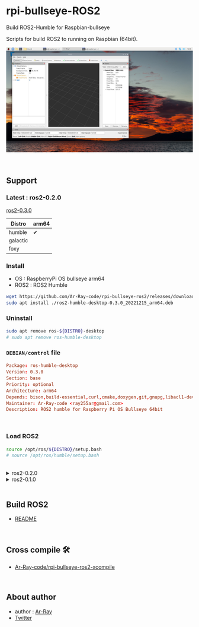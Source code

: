 # rpi-bullseye-ROS2

Build ROS2-Humble for Raspbian-bullseye

Scripts for build ROS2 to running on Raspbian (64bit).

![](./images_for_readme//rviz_rpi.jpg)

<br>

## Support

### Latest : ros2-0.2.0

[ros2-0.3.0](https://github.com/Ar-Ray-code/rpi-bullseye-ros2/releases/tag/ros2-0.3.0)

| Distro | arm64 |
| --- | --- |
| humble | ✔ |
| galactic | |
| foxy | |

### Install

- OS   : RaspberryPi OS bullseye arm64
- ROS2 : ROS2 Humble

```bash
wget https://github.com/Ar-Ray-code/rpi-bullseye-ros2/releases/download/ros2-0.3.0/ros-humble-desktop-0.3.0_20221215_arm64.deb
sudo apt install ./ros2-humble-desktop-0.3.0_20221215_arm64.deb
```

### Uninstall

```bash
sudo apt remove ros-${DISTRO}-desktop
# sudo apt remove ros-humble-desktop
```

### `DEBIAN/control` file

```conf
Package: ros-humble-desktop
Version: 0.3.0
Section: base
Priority: optional
Architecture: arm64
Depends: bison,build-essential,curl,cmake,doxygen,git,gnupg,libacl1-dev,libasio-dev,libbullet-dev,libeigen3-dev,libfreetype-dev,liblog4cxx-dev,libopencv-dev,libresource-retriever-dev,libsdl2-dev,libtinyxml2-dev,libxaw7-dev,libxcursor-dev,libxrandr-dev,lsb-release,mingw-w64-i686-dev,pciutils,pyqt5-dev,python3-flake8,python3-lark,python3-netifaces,python3-numpy,python3-pip,python3-pydot,python3-pyqt5,python3-pyqt5.qtsvg,python3-pytest-cov,python3-rosdep2,python3-setuptools,python3-sip,qtbase5-dev,sip-dev,xterm,wget,zip
Maintainer: Ar-Ray-code <ray255ar@gmail.com>
Description: ROS2 humble for Raspberry Pi OS Bullseye 64bit
```

<br>

### Load ROS2

```bash
source /opt/ros/${DISTRO}/setup.bash
# source /opt/ros/humble/setup.bash
```

<br>

<details><summary>ros2-0.2.0</summary>

[ros2-0.2.0](https://github.com/Ar-Ray-code/rpi-bullseye-ros2/releases/tag/ros2-0.2.0)

| Distro | aarch64 |
| --- | --- |
| humble | ✔ |
| galactic | |

### Install

- OS   : RaspberryPi OS bullseye aarch64
- ROS2 : ROS2 Humble

```bash
# (humble, aarch64)
curl -O https://raw.githubusercontent.com/Ar-Ray-code/rpi-bullseye-ros2/main/install.bash
# bash install.bash <distro> <arch> <version> <install-dir>
bash install.bash humble aarch64 0.2.0 /opt/ros
```

<br>

</details>

<details><summary>ros2-0.1.0</summary>

<br>

[ros2-0.1.0](https://github.com/Ar-Ray-code/rpi-bullseye-ros2/releases/tag/ros2-0.1.0)


### ❌ Excluded packages ❌

- RViz
- rosbag
- rqt

<br>

| Distro | aarch64 | arm7l |
| --- | --- | --- |
| humble | ✔ | ✔ |
| galactic | | ✔ |

### Install

- OS   : RaspberryPi OS bullseye aarch64
- ROS2 : ROS2 Humble

```bash
# (humble, aarch64)
wget https://raw.githubusercontent.com/Ar-Ray-code/rpi-bullseye-ros2/main/install.bash
bash install.bash humble aarch64 0.1.0 /opt/ros

# galactic, arm7l
# bash install.bash galactic arm7l 0.1.0 /opt/ros
```

### Load ROS2

```bash
source /opt/ros/humble/setup.bash
```

<br>

</details>

<br>


## Build ROS2

- [README](./build/README.md)

<br>

## Cross compile 🛠️

- [Ar-Ray-code/rpi-bullseye-ros2-xcompile](https://github.com/Ar-Ray-code/rpi-bullseye-ros2-xcompile)

<br>

## About author

- author : [Ar-Ray](https://github.com/Ar-Ray-code)
- [Twitter](https://twitter.com/Ray255Ar)
